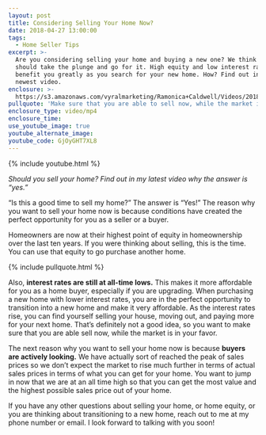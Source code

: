 ```yaml
---
layout: post
title: Considering Selling Your Home Now?
date: 2018-04-27 13:00:00
tags:
  - Home Seller Tips
excerpt: >-
  Are you considering selling your home and buying a new one? We think that you
  should take the plunge and go for it. High equity and low interest rates will
  benefit you greatly as you search for your new home. How? Find out in my
  newest video.
enclosure: >-
  https://s3.amazonaws.com/vyralmarketing/Ramonica+Caldwell/Videos/2018/Considering%2520Selling%2520Your%2520Home%2520Now.mp4
pullquote: 'Make sure that you are able to sell now, while the market is in your favor.'
enclosure_type: video/mp4
enclosure_time:
use_youtube_image: true
youtube_alternate_image:
youtube_code: GjOyGHT7XL8
---
```


{% include youtube.html %}

*Should you sell your home? Find out in my latest video why the answer is “yes.”*

“Is this a good time to sell my home?” The answer is “Yes!” The reason why you want to sell your home now is because conditions have created the perfect opportunity for you as a seller or a buyer.

Homeowners are now at their highest point of equity in homeownership over the last ten years. If you were thinking about selling, this is the time. You can use that equity to go purchase another home.

{% include pullquote.html %}

Also, **interest rates are still at all-time lows.** This makes it more affordable for you as a home buyer, especially if you are upgrading. When purchasing a new home with lower interest rates, you are in the perfect opportunity to transition into a new home and make it very affordable. As the interest rates rise, you can find yourself selling your house, moving out, and paying more for your next home. That’s definitely not a good idea, so you want to make sure that you are able sell now, while the market is in your favor.

The next reason why you want to sell your home now is because **buyers are actively looking.** We have actually sort of reached the peak of sales prices so we don’t expect the market to rise much further in terms of actual sales prices in terms of what you can get for your home. You want to jump in now that we are at an all time high so that you can get the most value and the highest possible sales price out of your home.

If you have any other questions about selling your home, or home equity, or you are thinking about transitioning to a new home, reach out to me at my phone number or email. I look forward to talking with you soon!